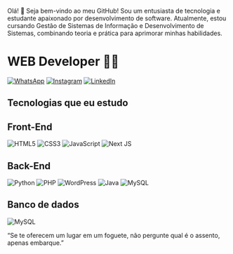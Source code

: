 Olá! 👋 Seja bem-vindo ao meu GitHub!
Sou um entusiasta de tecnologia e estudante apaixonado por desenvolvimento de software. Atualmente, estou cursando Gestão de Sistemas de Informação e Desenvolvimento de Sistemas, combinando teoria e prática para aprimorar minhas habilidades.

# WEB Developer 👨‍💻

[![WhatsApp](https://img.shields.io/badge/WhatsApp-25D366?style=flat&logo=whatsapp&logoColor=white)](https://wa.me/11974470877)
[![Instagram](https://img.shields.io/badge/Instagram-E4405F?style=flat&logo=instagram&logoColor=white)](https://instagram.com/llukas_marks)
[![LinkedIn](https://img.shields.io/badge/LinkedIn-0A66C2?style=flat&logo=linkedin&logoColor=white)](https://linkedin.com/in/lucas-marques-ti)



## Tecnologias que eu estudo
## Front-End
![HTML5](https://img.shields.io/badge/html5-%23E34F26.svg?style=for-the-badge&logo=html5&logoColor=white)
![CSS3](https://img.shields.io/badge/css3-%231572B6.svg?style=for-the-badge&logo=css3&logoColor=white)
![JavaScript](https://img.shields.io/badge/javascript-%23323330.svg?style=for-the-badge&logo=javascript&logoColor=%23F7DF1E)
![Next JS](https://img.shields.io/badge/Next-black?style=for-the-badge&logo=next.js&logoColor=white)

## Back-End
![Python](https://img.shields.io/badge/python-3670A0?style=for-the-badge&logo=python&logoColor=ffdd54)
![PHP](https://img.shields.io/badge/php-%23777BB4.svg?style=for-the-badge&logo=php&logoColor=white)
![WordPress](https://img.shields.io/badge/WordPress-%23117AC9.svg?style=for-the-badge&logo=WordPress&logoColor=white)
![Java](https://img.shields.io/badge/java-%23ED8B00.svg?style=for-the-badge&logo=openjdk&logoColor=white)
![MySQL](https://img.shields.io/badge/mysql-4479A1.svg?style=for-the-badge&logo=mysql&logoColor=white)

## Banco de dados

![MySQL](https://img.shields.io/badge/mysql-4479A1.svg?style=for-the-badge&logo=mysql&logoColor=white)

“Se te oferecem um lugar em um foguete, não pergunte qual é o assento, apenas embarque.”

